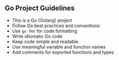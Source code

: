 <!-- Use this file to provide workspace-specific custom instructions to Copilot. For more details, visit https://code.visualstudio.com/docs/copilot/copilot-customization#_use-a-githubcopilotinstructionsmd-file -->

## Go Project Guidelines

- This is a Go (Golang) project
- Follow Go best practices and conventions
- Use `go fmt` for code formatting
- Write idiomatic Go code
- Keep code simple and readable
- Use meaningful variable and function names
- Add comments for exported functions and types
